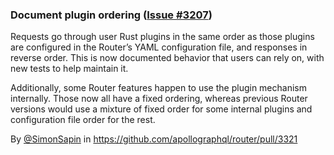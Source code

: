 ### Document plugin ordering ([Issue #3207](https://github.com/apollographql/router/issues/3207))

Requests go through user Rust plugins in the same order as those plugins are configured in
the Router’s YAML configuration file, and responses in reverse order.
This is now documented behavior that users can rely on, with new tests to help maintain it.

Additionally, some Router features happen to use the plugin mechanism internally.
Those now all have a fixed ordering, whereas previous Router versions would use a mixture
of fixed order for some internal plugins and configuration file order for the rest.

By [@SimonSapin](https://github.com/SimonSapin) in https://github.com/apollographql/router/pull/3321
